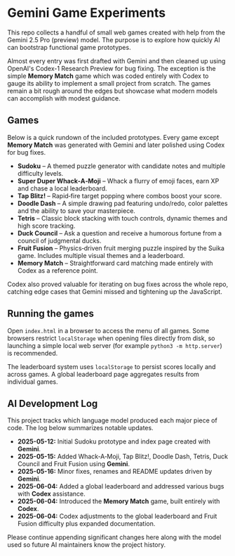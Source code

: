 # Gemini Game Experiments

This repo collects a handful of small web games created with help from the
Gemini 2.5 Pro (preview) model. The purpose is to explore how quickly AI can
bootstrap functional game prototypes.

Almost every entry was first drafted with Gemini and then cleaned up using
OpenAI's Codex-1 Research Preview for bug fixing. The exception is the simple
**Memory Match** game which was coded entirely with Codex to gauge its ability
to implement a small project from scratch. The games remain a bit rough around
the edges but showcase what modern models can accomplish with modest guidance.

## Games

Below is a quick rundown of the included prototypes. Every game except
**Memory Match** was generated with Gemini and later polished using Codex for
bug fixes.

- **Sudoku** – A themed puzzle generator with candidate notes and multiple
  difficulty levels.
- **Super Duper Whack‑A‑Moji** – Whack a flurry of emoji faces, earn XP and
  chase a local leaderboard.
- **Tap Blitz!** – Rapid‑fire target popping where combos boost your score.
- **Doodle Dash** – A simple drawing pad featuring undo/redo, color palettes
  and the ability to save your masterpiece.
- **Tetris** – Classic block stacking with touch controls, dynamic themes and
  high score tracking.
- **Duck Council** – Ask a question and receive a humorous fortune from a
  council of judgmental ducks.
- **Fruit Fusion** – Physics‑driven fruit merging puzzle inspired by the Suika
  game. Includes multiple visual themes and a leaderboard.
- **Memory Match** – Straightforward card matching made entirely with Codex as
  a reference point.

Codex also proved valuable for iterating on bug fixes across the whole repo,
catching edge cases that Gemini missed and tightening up the JavaScript.

## Running the games

Open `index.html` in a browser to access the menu of all games. Some browsers
restrict `localStorage` when opening files directly from disk, so launching a
simple local web server (for example `python3 -m http.server`) is recommended.

The leaderboard system uses `localStorage` to persist scores locally and across
games. A global leaderboard page aggregates results from individual games.

## AI Development Log

This project tracks which language model produced each major piece of code. The log below summarizes notable updates.

- **2025-05-12:** Initial Sudoku prototype and index page created with **Gemini**.
- **2025-05-15:** Added Whack‑A‑Moji, Tap Blitz!, Doodle Dash, Tetris, Duck Council and Fruit Fusion using **Gemini**.
- **2025-05-16:** Minor fixes, renames and README updates driven by **Gemini**.
- **2025-06-04:** Added a global leaderboard and addressed various bugs with **Codex** assistance.
- **2025-06-04:** Introduced the **Memory Match** game, built entirely with **Codex**.
- **2025-06-04:** Codex adjustments to the global leaderboard and Fruit Fusion difficulty plus expanded documentation.

Please continue appending significant changes here along with the model used so future AI maintainers know the project history.


